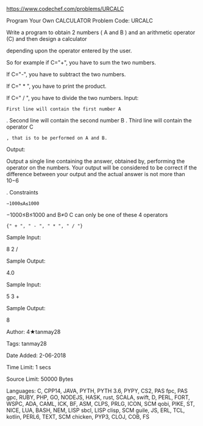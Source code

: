 https://www.codechef.com/problems/URCALC

Program Your Own CALCULATOR Problem Code: URCALC

Write a program to obtain 2 numbers ( A and B ) and an arithmetic operator (C) and then design a calculator

depending upon the operator entered by the user.

So for example if C="+", you have to sum the two numbers.

If C="-", you have to subtract the two numbers.

If C=" * ", you have to print the product.

If C=" / ", you have to divide the two numbers.
Input:

    First line will contain the first number A

.
Second line will contain the second number B
.
Third line will contain the operator C

    , that is to be performed on A and B.

Output:

Output a single line containing the answer, obtained by, performing the operator on the numbers. Your output will be considered to be correct if the difference between your output and the actual answer is not more than 10−6

.
Constraints

    −1000≤A≤1000

−1000≤B≤1000
and B≠0
C
can only be one of these 4 operators

    {" + ", " - ", " * ", " / "}

Sample Input:

8
2
/

Sample Output:

4.0

Sample Input:

5
3
+

Sample Output:

8

Author: 4★tanmay28

Tags: tanmay28

Date Added: 2-06-2018

Time Limit: 1 secs

Source Limit: 50000 Bytes

Languages: C, CPP14, JAVA, PYTH, PYTH 3.6, PYPY, CS2, PAS fpc, PAS gpc, RUBY, PHP, GO, NODEJS, HASK, rust, SCALA, swift, D, PERL, FORT, WSPC, ADA, CAML, ICK, BF, ASM, CLPS, PRLG, ICON, SCM qobi, PIKE, ST, NICE, LUA, BASH, NEM, LISP sbcl, LISP clisp, SCM guile, JS, ERL, TCL, kotlin, PERL6, TEXT, SCM chicken, PYP3, CLOJ, COB, FS
